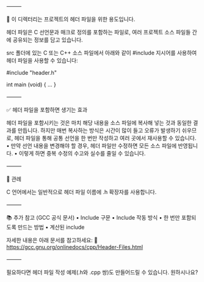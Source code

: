 
⸻

📁 이 디렉터리는 프로젝트의 헤더 파일을 위한 용도입니다.

헤더 파일은 C 선언문과 매크로 정의를 포함하는 파일로,
여러 프로젝트 소스 파일들 간에 공유되는 정보를 담고 있습니다.

src 폴더에 있는 C 또는 C++ 소스 파일에서 아래와 같이 #include 지시어를 사용하여
헤더 파일을 사용할 수 있습니다:

#include "header.h"

int main (void)
{
  ...
}

⸻

✅ 헤더 파일을 포함하면 생기는 효과

헤더 파일을 포함시키는 것은 마치 해당 내용을 소스 파일에 복사해 넣는 것과 동일한 결과를 만듭니다.
하지만 매번 복사하는 방식은 시간이 많이 들고 오류가 발생하기 쉬우므로,
헤더 파일을 통해 공통 선언을 한 번만 작성하고 여러 곳에서 재사용할 수 있습니다.
	•	만약 선언 내용을 변경해야 할 경우, 헤더 파일만 수정하면 모든 소스 파일에 반영됩니다.
	•	이렇게 하면 중복 수정의 수고와 실수를 줄일 수 있습니다.

⸻

📌 관례

C 언어에서는 일반적으로 헤더 파일 이름에 .h 확장자를 사용합니다.

⸻

📚 추가 참고 (GCC 공식 문서)
	•	Include 구문
	•	Include 작동 방식
	•	한 번만 포함되도록 만드는 방법
	•	계산된 include

자세한 내용은 아래 문서를 참고하세요:
🔗 https://gcc.gnu.org/onlinedocs/cpp/Header-Files.html

⸻

필요하다면 헤더 파일 작성 예제(.h와 .cpp 쌍)도 만들어드릴 수 있습니다. 원하시나요?